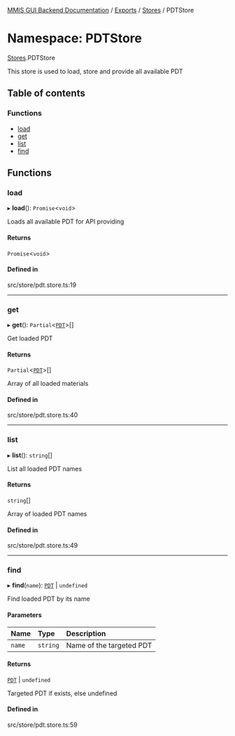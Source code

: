 [MMIS GUI Backend Documentation](../README.md) / [Exports](../modules.md) / [Stores](Stores.md) / PDTStore

# Namespace: PDTStore

[Stores](Stores.md).PDTStore

This store is used to load, store and provide all available PDT

## Table of contents

### Functions

-   [load](Stores.PDTStore.md#load)
-   [get](Stores.PDTStore.md#get)
-   [list](Stores.PDTStore.md#list)
-   [find](Stores.PDTStore.md#find)

## Functions

### load

▸ **load**(): `Promise`<`void`\>

Loads all available PDT for API providing

#### Returns

`Promise`<`void`\>

#### Defined in

src/store/pdt.store.ts:19

---

### get

▸ **get**(): `Partial`<[`PDT`](../classes/Models.PDT.md)\>[]

Get loaded PDT

#### Returns

`Partial`<[`PDT`](../classes/Models.PDT.md)\>[]

Array of all loaded materials

#### Defined in

src/store/pdt.store.ts:40

---

### list

▸ **list**(): `string`[]

List all loaded PDT names

#### Returns

`string`[]

Array of loaded PDT names

#### Defined in

src/store/pdt.store.ts:49

---

### find

▸ **find**(`name`): [`PDT`](../classes/Models.PDT.md) \| `undefined`

Find loaded PDT by its name

#### Parameters

| Name   | Type     | Description              |
| :----- | :------- | :----------------------- |
| `name` | `string` | Name of the targeted PDT |

#### Returns

[`PDT`](../classes/Models.PDT.md) \| `undefined`

Targeted PDT if exists, else undefined

#### Defined in

src/store/pdt.store.ts:59
